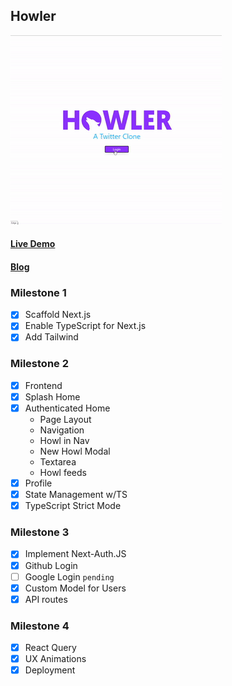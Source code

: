 ## Howler
<img src="https://raw.githubusercontent.com/iMervinC/Howler/main/howlPrev.gif"/>

#### [Live Demo](https://vercel.com/imervinc/howler/311BSu3zbYPukcSDHZ9v9xWor97f)
#### [Blog](https://dev.to/imervinc/howler-a-basic-fullstack-next-js-app-using-its-api-routes-w-react-query-51h7)

### Milestone 1

- [x] Scaffold Next.js
- [x] Enable TypeScript for Next.js
- [x] Add Tailwind

### Milestone 2

- [x] Frontend
- [x] Splash Home
- [x] Authenticated Home
  - Page Layout
  - Navigation
  - Howl in Nav
  - New Howl Modal
  - Textarea
  - Howl feeds
- [x] Profile
- [x] State Management w/TS
- [x] TypeScript Strict Mode

### Milestone 3

- [x] Implement Next-Auth.JS
- [x] Github Login
- [ ] Google Login `pending`
- [x] Custom Model for Users
- [x] API routes

### Milestone 4

- [x] React Query
- [x] UX Animations
- [x] Deployment
